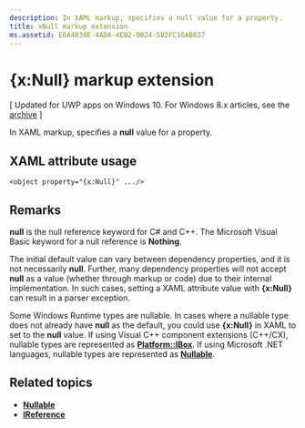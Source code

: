 ```yaml
---
description: In XAML markup, specifies a null value for a property.
title: xNull markup extension
ms.assetid: E6A4038E-4ADA-4E82-9824-582FC16AB037
---
```


# {x:Null} markup extension

\[ Updated for UWP apps on Windows 10. For Windows 8.x articles, see the [archive](http://go.microsoft.com/fwlink/p/?linkid=619132) \]

In XAML markup, specifies a **null** value for a property.

## XAML attribute usage

``` syntax
<object property="{x:Null}" .../>
```

## Remarks

**null** is the null reference keyword for C# and C++. The Microsoft Visual Basic keyword for a null reference is **Nothing**.

The initial default value can vary between dependency properties, and it is not necessarily **null**. Further, many dependency properties will not accept **null** as a value (whether through markup or code) due to their internal implementation. In such cases, setting a XAML attribute value with **{x:Null}** can result in a parser exception.

Some Windows Runtime types are nullable. In cases where a nullable type does not already have **null** as the default, you could use **{x:Null}** in XAML to set to the **null** value. If using Visual C++ component extensions (C++/CX), nullable types are represented as [**Platform::IBox<T>**](https://msdn.microsoft.com/library/windows/apps/xaml/jj606120.aspx). If using Microsoft .NET languages, nullable types are represented as [**Nullable<T>**](https://msdn.microsoft.com/library/windows/apps/xaml/b3h38hb0.aspx).

## Related topics

* [**Nullable<T>**](https://msdn.microsoft.com/library/windows/apps/xaml/b3h38hb0.aspx)
* [**IReference<T>**](https://msdn.microsoft.com/library/windows/apps/br225864)
 



<!--HONumber=Mar16_HO2-->


